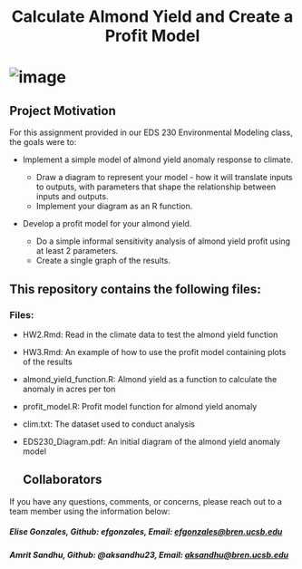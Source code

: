<h1 align="center"> Calculate Almond Yield and Create a Profit Model<h1>

![image](https://github.com/aksandhu23/Assignment2/blob/main/Almonds.jpg)

## Project Motivation

For this assignment provided in our EDS 230 Environmental Modeling class, the goals were to:

- Implement a simple model of almond yield anomaly response to climate.
  - Draw a diagram to represent your model - how it will translate inputs to outputs, with parameters that shape the relationship between inputs and outputs. 
  - Implement your diagram as an R function.

- Develop a profit model for your almond yield.
  - Do a simple informal sensitivity analysis of almond yield profit using at least 2 parameters.
  - Create a single graph of the results.
  
 ## This repository contains the following files: 
 ### Files:
- HW2.Rmd: Read in the climate data to test the almond yield function
- HW3.Rmd: An example of how to use the profit model containing plots of the results
- almond_yield_function.R: Almond yield as a function to calculate the anomaly in acres per ton
- profit_model.R: Profit model function for almond yield anomaly
- clim.txt: The dataset used to conduct analysis
- EDS230_Diagram.pdf: An initial diagram of the almond yield anomaly model
  
  ## Collaborators 
If you have any questions, comments, or concerns, please reach out to a team member using the information below:
##### Elise Gonzales,    Github: efgonzales,       Email: efgonzales@bren.ucsb.edu

##### Amrit Sandhu,      Github: @aksandhu23,       Email: aksandhu@bren.ucsb.edu
